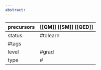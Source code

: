 ```yaml
---
abstract:
---
```

| precursors | [[QM]] [[SM]] [[QED]] |
| ---------- | --------------------------------------------------------------------------- |
| status:    | #tolearn                                                                    |
| #tags      |                                                                             |
| level      | #grad                                                                       |
| type       | #                         |